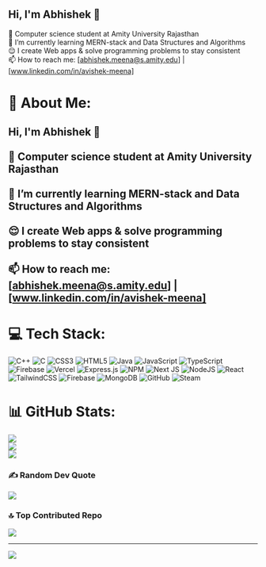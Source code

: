 ## Hi, I'm Abhishek 👋

🎈 Computer science student at Amity University Rajasthan <br/>
🌱 I’m currently learning MERN-stack and Data Structures and Algorithms <br/>
😌 I create Web apps & solve programming problems to stay consistent <br/>
📫 How to reach me: [abhishek.meena@s.amity.edu] | [www.linkedin.com/in/avishek-meena]

# 💫 About Me:
## Hi, I'm Abhishek 👋<br><br>🎈 Computer science student at Amity University Rajasthan <br/><br>🌱 I’m currently learning MERN-stack and Data Structures and Algorithms <br/><br>😌 I create Web apps & solve programming problems to stay consistent <br/><br>📫 How to reach me: [abhishek.meena@s.amity.edu] | [www.linkedin.com/in/avishek-meena]<br>

# 💻 Tech Stack:
![C++](https://img.shields.io/badge/c++-%2300599C.svg?style=for-the-badge&logo=c%2B%2B&logoColor=white) ![C](https://img.shields.io/badge/c-%2300599C.svg?style=for-the-badge&logo=c&logoColor=white) ![CSS3](https://img.shields.io/badge/css3-%231572B6.svg?style=for-the-badge&logo=css3&logoColor=white) ![HTML5](https://img.shields.io/badge/html5-%23E34F26.svg?style=for-the-badge&logo=html5&logoColor=white) ![Java](https://img.shields.io/badge/java-%23ED8B00.svg?style=for-the-badge&logo=openjdk&logoColor=white) ![JavaScript](https://img.shields.io/badge/javascript-%23323330.svg?style=for-the-badge&logo=javascript&logoColor=%23F7DF1E) ![TypeScript](https://img.shields.io/badge/typescript-%23007ACC.svg?style=for-the-badge&logo=typescript&logoColor=white) ![Firebase](https://img.shields.io/badge/firebase-%23039BE5.svg?style=for-the-badge&logo=firebase) ![Vercel](https://img.shields.io/badge/vercel-%23000000.svg?style=for-the-badge&logo=vercel&logoColor=white) ![Express.js](https://img.shields.io/badge/express.js-%23404d59.svg?style=for-the-badge&logo=express&logoColor=%2361DAFB) ![NPM](https://img.shields.io/badge/NPM-%23CB3837.svg?style=for-the-badge&logo=npm&logoColor=white) ![Next JS](https://img.shields.io/badge/Next-black?style=for-the-badge&logo=next.js&logoColor=white) ![NodeJS](https://img.shields.io/badge/node.js-6DA55F?style=for-the-badge&logo=node.js&logoColor=white) ![React](https://img.shields.io/badge/react-%2320232a.svg?style=for-the-badge&logo=react&logoColor=%2361DAFB) ![TailwindCSS](https://img.shields.io/badge/tailwindcss-%2338B2AC.svg?style=for-the-badge&logo=tailwind-css&logoColor=white) ![Firebase](https://img.shields.io/badge/firebase-a08021?style=for-the-badge&logo=firebase&logoColor=ffcd34) ![MongoDB](https://img.shields.io/badge/MongoDB-%234ea94b.svg?style=for-the-badge&logo=mongodb&logoColor=white) ![GitHub](https://img.shields.io/badge/github-%23121011.svg?style=for-the-badge&logo=github&logoColor=white) ![Steam](https://img.shields.io/badge/steam-%23000000.svg?style=for-the-badge&logo=steam&logoColor=white)
# 📊 GitHub Stats:
![](https://github-readme-stats.vercel.app/api?username=AvishekxD&theme=gotham&hide_border=false&include_all_commits=false&count_private=false)<br/>
![](https://nirzak-streak-stats.vercel.app/?user=AvishekxD&theme=gotham&hide_border=false)<br/>
![](https://github-readme-stats.vercel.app/api/top-langs/?username=AvishekxD&theme=gotham&hide_border=false&include_all_commits=false&count_private=false&layout=compact)

### ✍️ Random Dev Quote
![](https://quotes-github-readme.vercel.app/api?type=horizontal&theme=dark)

### 🔝 Top Contributed Repo
![](https://github-contributor-stats.vercel.app/api?username=AvishekxD&limit=5&theme=gotham&combine_all_yearly_contributions=true)

---
[![](https://visitcount.itsvg.in/api?id=AvishekxD&icon=0&color=0)](https://visitcount.itsvg.in)

<!-- Proudly created with GPRM ( https://gprm.itsvg.in ) -->
